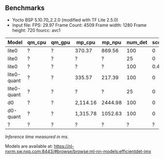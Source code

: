 ## Benchmarks

* Yocto BSP 5.10.70_2.2.0 (modified with TF Lite 2.5.0)
* Input file:
FPS: 29.97
Frame Count: 4509
Frame width: 1280
Frame height: 720
fourcc: avc1

| Model       | qm_cpu      | qm_gpu      | mp_cpu      | mp_npu      | num_det     | score_thold | mAP         |
| ----------- | ----------- | ----------- | ----------- | ----------- | ----------- | ----------- | ----------- |
| lite0       | ?           | ?           | 370.37      | 869.56      | 100         | 0           | 0.266       |
| lite0       | ?           | ?           | ?           | ?           | 25          | 0           | 0.262       |
| lite0       | ?           | ?           | ?           | ?           | 100         | 0.4         | 0.216       |
| lite0-quant | ?           | ?           | 335.57      | 217.39      | 100         | 0           | 0.262       |
| lite0-quant | ?           | ?           | ?           | ?           | 25          | 0           | 0.258       |
| d0          | ?           | ?           | 2,114.16    | 2444.98     | 100         | 0           | ?           |
| d0-quant    | ?           | ?           | 1,315.78    | 1052.63     | 100         | 0           | ?           |
| ?           | ?           | ?           | ?           | ?           | ?           | ?           | ?           |

*Inference time measured in ms.*

Models are available at: https://nl-nxrm.sw.nxp.com:8443/#browse/browse:ml-nn-models:efficientdet-imx
